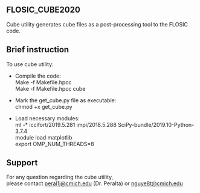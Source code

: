 
**FLOSIC_CUBE2020**
------------
Cube utility generates cube files as a post-processing tool to the 
FLOSIC code.

**Brief instruction**
------------

To use cube utility:
- Compile the code:  
 Make -f Makefile.hpcc  
 Make -f Makefile.hpcc cube  

- Mark the get_cube.py file as executable:  
 chmod +x get_cube.py  

- Load necessary modules:  
ml -* iccifort/2019.5.281 impi/2018.5.288 SciPy-bundle/2019.10-Python-3.7.4  
module load matplotlib  
export OMP_NUM_THREADS=8  

**Support** 
------------
For any question regarding the cube utility,  
please contact peral1j@cmich.edu (Dr. Peralta) or nguye8t@cmich.edu
